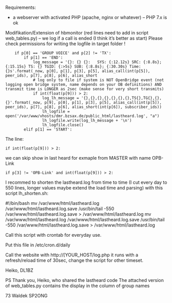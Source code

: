 Requirements:

- a webserver with activated PHP (apache, nginx or whatever) – PHP 7.x is ok

 

Modifikation/Extension of hbmonitor (red lines need to add in script web_tables.py) – we log if a call is ended (I think it’s better as start) Please check permissions for writing the logfile in target folder !


        if p[0] == 'GROUP VOICE' and p[2] != 'TX':
            if p[1] == 'END':
                log_message = '{}: {} {}:   SYS: {:12.12s} SRC: {:8.8s}; {:15.15s} TS: {} TGID: {:>5s} SUB: {:8.8s}; {:30.30s} Time: {}s'.format(_now, p[0], p[1], p[3], p[5], alias_call(int(p[5]), peer_ids), p[7], p[8], p[6], alias_short
                # log only to file if system is NOT OpenBridge event (not logging open bridge system, name depends on your OB definitions) AND transmit time is LONGER as 2sec (make sense for very short transmits)
                if int(float(p[9])) > 2:
                    log_lh_message = '{},{},{},{},{},{},{},TS{},TG{},{},{}'.format(_now, p[9], p[0], p[1], p[3], p[5], alias_call(int(p[5]), peer_ids), p[7], p[8], p[6], alias_short(int(p[6]), subscriber_ids))
                    lh_logfile = open('/var/www/vhosts/dmr.bzsax.de/public_html/lastheard.log', "a")
                    lh_logfile.write(log_lh_message + '\n')
                    lh_logfile.close()
            elif p[1] == 'START':


The line: 

    if int(float(p[9])) > 2:

we can skip show in last heard for exmaple from MASTER with name OPB-Link

    if p[3] != 'OPB-Link' and int(float(p[9])) > 2:


I recommed to shorten the lastheard.log from time to time (I cut every day to 550 lines, longer values maybe extend the load time and parsing) with this script lh_shorten.sh:

 #!/bin/bash
 mv /var/www/html/lastheard.log /var/www/html/lastheard.log.save
 /usr/bin/tail -550 /var/www/html/lastheard.log.save > /var/www/html/lastheard.log
 mv /var/www/html/lastheard.log /var/www/html/lastheard.log.save
 /usr/bin/tail -550 /var/www/html/lastheard.log.save > /var/www/html/lastheard.log


Call this script with crontab for everyday use.

Put this file in /etc/cron.d/daily


Call the website with http://[YOUR_HOST/log.php it runs with a refresh/reload time of 30sec, change the script for other timeset.


Heiko, DL1BZ


PS 
Thank you, Heiko, who shared the lastheard code
The attached version of web_tables.py contains the display in the column of group names

73 Waldek SP2ONG

